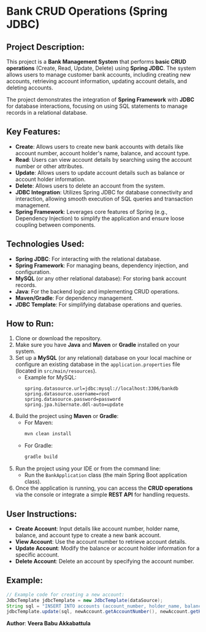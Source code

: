 # Bank CRUD Operations (Spring JDBC)

## Project Description:
This project is a **Bank Management System** that performs **basic CRUD operations** (Create, Read, Update, Delete) using **Spring JDBC**. The system allows users to manage customer bank accounts, including creating new accounts, retrieving account information, updating account details, and deleting accounts.

The project demonstrates the integration of **Spring Framework** with **JDBC** for database interactions, focusing on using SQL statements to manage records in a relational database.

## Key Features:
- **Create**: Allows users to create new bank accounts with details like account number, account holder's name, balance, and account type.
- **Read**: Users can view account details by searching using the account number or other attributes.
- **Update**: Allows users to update account details such as balance or account holder information.
- **Delete**: Allows users to delete an account from the system.
- **JDBC Integration**: Utilizes Spring JDBC for database connectivity and interaction, allowing smooth execution of SQL queries and transaction management.
- **Spring Framework**: Leverages core features of Spring (e.g., Dependency Injection) to simplify the application and ensure loose coupling between components.

## Technologies Used:
- **Spring JDBC**: For interacting with the relational database.
- **Spring Framework**: For managing beans, dependency injection, and configuration.
- **MySQL** (or any other relational database): For storing bank account records.
- **Java**: For the backend logic and implementing CRUD operations.
- **Maven/Gradle**: For dependency management.
- **JDBC Template**: For simplifying database operations and queries.

## How to Run:
1. Clone or download the repository.
2. Make sure you have **Java** and **Maven** or **Gradle** installed on your system.
3. Set up a **MySQL** (or any relational) database on your local machine or configure an existing database in the `application.properties` file (located in `src/main/resources`).
   - Example for MySQL:
     ```properties
     spring.datasource.url=jdbc:mysql://localhost:3306/bankdb
     spring.datasource.username=root
     spring.datasource.password=password
     spring.jpa.hibernate.ddl-auto=update
     ```
4. Build the project using **Maven** or **Gradle**:
   - For Maven:  
     ```bash
     mvn clean install
     ```
   - For Gradle:  
     ```bash
     gradle build
     ```
5. Run the project using your IDE or from the command line:
   - Run the `BankApplication` class (the main Spring Boot application class).
6. Once the application is running, you can access the **CRUD operations** via the console or integrate a simple **REST API** for handling requests.

## User Instructions:
- **Create Account**: Input details like account number, holder name, balance, and account type to create a new bank account.
- **View Account**: Use the account number to retrieve account details.
- **Update Account**: Modify the balance or account holder information for a specific account.
- **Delete Account**: Delete an account by specifying the account number.
  
## Example:
```java
// Example code for creating a new account:
JdbcTemplate jdbcTemplate = new JdbcTemplate(dataSource);
String sql = "INSERT INTO accounts (account_number, holder_name, balance, account_type) VALUES (?, ?, ?, ?)";
jdbcTemplate.update(sql, newAccount.getAccountNumber(), newAccount.getHolderName(), newAccount.getBalance(), newAccount.getAccountType());
```

**Author**: **Veera Babu Akkabattula**
